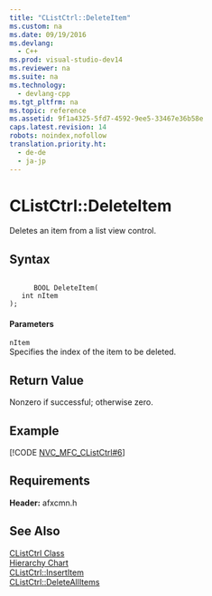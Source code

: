 ```yaml
---
title: "CListCtrl::DeleteItem"
ms.custom: na
ms.date: 09/19/2016
ms.devlang: 
  - C++
ms.prod: visual-studio-dev14
ms.reviewer: na
ms.suite: na
ms.technology: 
  - devlang-cpp
ms.tgt_pltfrm: na
ms.topic: reference
ms.assetid: 9f1a4325-5fd7-4592-9ee5-33467e36b58e
caps.latest.revision: 14
robots: noindex,nofollow
translation.priority.ht: 
  - de-de
  - ja-jp
---
```

# CListCtrl::DeleteItem
Deletes an item from a list view control.  
  
## Syntax  
  
```  
  
      BOOL DeleteItem(  
   int nItem   
);  
```  
  
#### Parameters  
 `nItem`  
 Specifies the index of the item to be deleted.  
  
## Return Value  
 Nonzero if successful; otherwise zero.  
  
## Example  
 [!CODE [NVC_MFC_CListCtrl#6](../CodeSnippet/VS_Snippets_Cpp/NVC_MFC_CListCtrl#6)]  
  
## Requirements  
 **Header:** afxcmn.h  
  
## See Also  
 [CListCtrl Class](../vs140/CListCtrl-Class.md)   
 [Hierarchy Chart](../vs140/Hierarchy-Chart.md)   
 [CListCtrl::InsertItem](../vs140/CListCtrl--InsertItem.md)   
 [CListCtrl::DeleteAllItems](../vs140/CListCtrl--DeleteAllItems.md)
